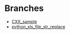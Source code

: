 # Branches

*  [CXX_sample](tree/CXX_sample)
*  [python_xls_file_str_replace](tree/python_xls_file_str_replace)

